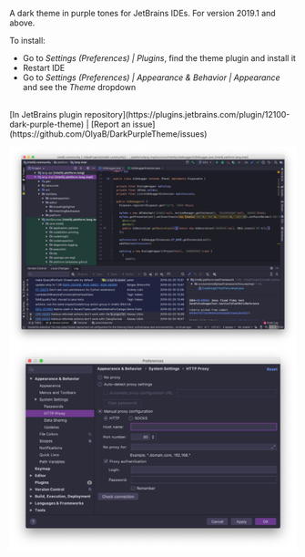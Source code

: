 A dark theme in purple tones for JetBrains IDEs. For version 2019.1 and above.

To install:
* Go to _Settings (Preferences) | Plugins_, find the theme plugin and install it
* Restart IDE
* Go to _Settings (Preferences) | Appearance & Behavior | Appearance_ and see the _Theme_ dropdown  
  
<br/>
[In JetBrains plugin repository](https://plugins.jetbrains.com/plugin/12100-dark-purple-theme) | [Report an issue](https://github.com/OlyaB/DarkPurpleTheme/issues)  

![Dark purple theme main window](/screenshots/darkpurple-main-window.png)  
![Dark purple theme settings](/screenshots/darkpurple-settings.png)
